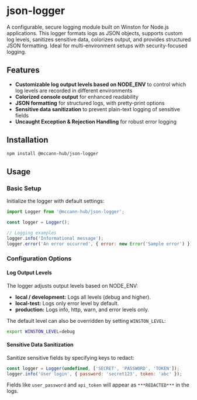 # json-logger

A configurable, secure logging module built on Winston for Node.js applications. This logger formats logs as JSON objects, supports custom log levels, sanitizes sensitive data, colorizes output, and provides structured JSON formatting. Ideal for multi-environment setups with security-focused logging.

## Features

* **Customizable log output levels based on NODE_ENV** to control which log levels are recorded in different environments
* **Colorized console output** for enhanced readability
* **JSON formatting** for structured logs, with pretty-print options
* **Sensitive data sanitization** to prevent plain-text logging of sensitive fields
* **Uncaught Exception & Rejection Handling** for robust error logging

## Installation

```bash
npm install @mccann-hub/json-logger
```

## Usage

### Basic Setup

Initialize the logger with default settings:

```javascript
import Logger from '@mccann-hub/json-logger';

const logger = Logger();

// Logging examples
logger.info('Informational message');
logger.error('An error occurred', { error: new Error('Sample error') });
```

### Configuration Options

#### Log Output Levels

The logger adjusts output levels based on NODE_ENV:

* **local / development:** Logs all levels (debug and higher).
* **local-test:** Logs only error level by default.
* **production:** Logs info, http, warn, and error levels only.

The default level can also be overridden by setting `WINSTON_LEVEL`:

```bash
export WINSTON_LEVEL=debug
```

#### Sensitive Data Sanitization

Sanitize sensitive fields by specifying keys to redact:

```javascript
const logger = Logger(undefined, ['SECRET', 'PASSWORD', 'TOKEN']);
logger.info('User login', { password: 'secret123', token: 'abc' });
```

Fields like `user_password` and `api_token` will appear as `***REDACTED***` in the logs.
